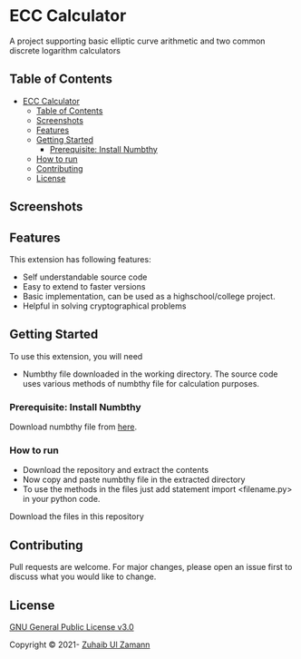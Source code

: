 # ECC Calculator

A project supporting basic elliptic curve arithmetic and two common discrete logarithm calculators

## Table of Contents

- [ECC Calculator](#ECC-Calculator)
  - [Table of Contents](#table-of-contents)
  - [Screenshots](#screenshots)
  - [Features](#features)
  - [Getting Started](#getting-started)
    - [Prerequisite: Install Numbthy](#prerequisite-install-Numbthy)
  - [How to run](#how-to-run)
  - [Contributing](#contributing)
  - [License](#license)

## Screenshots
## Features

This extension has following features:

* Self understandable source code
* Easy to extend to faster versions
* Basic implementation, can be used as a highschool/college project.
* Helpful in solving cryptographical problems

## Getting Started

To use this extension, you will need

- Numbthy file downloaded in the working directory. The source code uses various methods of numbthy file for calculation purposes.

### Prerequisite: Install Numbthy
Download numbthy file from [here](https://github.com/Robert-Campbell-256/Number-Theory-Python/blob/master/numbthy.py).
### How to run
- Download the repository and extract the contents 
- Now copy and paste numbthy file in the extracted directory
- To use the methods in the files just add statement import <filename.py> in your python code.

Download the files in this repository 
## Contributing

Pull requests are welcome. For major changes, please open an issue first to discuss what you would like to change.

## License

[GNU General Public License v3.0](LICENSE)

Copyright © 2021- [Zuhaib Ul Zamann](https://github.com/zuhaib786)
